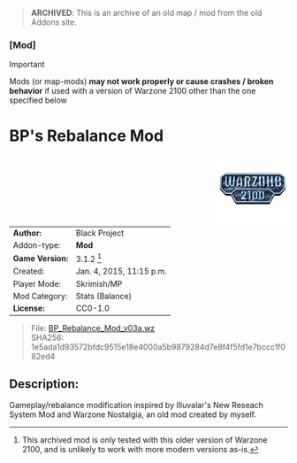 > **ARCHIVED**: This is an archive of an old map / mod from the old Addons site.

### [Mod]

> [!IMPORTANT]
> Mods (or map-mods) **may not work properly or cause crashes / broken behavior** if used with a version of Warzone 2100 other than the one specified below

# BP's Rebalance Mod

<img src="./preview.jpg" align="right" />

| | |
| - | - |
| __Author:__ | Black Project |
| Addon-type: | __Mod__ |
| __Game Version:__ | 3.1.2 [^1] |
| Created: | Jan. 4, 2015, 11:15 p.m. |
| Player Mode: | Skrimish/MP |
| Mod Category: | Stats (Balance) |
| __License:__ | CC0-1.0 |

> File: [BP_Rebalance_Mod_v03a.wz](https://github.com/Warzone2100/old-addons-site/raw/main/assets/280/BP_Rebalance_Mod_v03a.wz)  
> SHA256: 1e5ada1d93572bfdc9515e18e4000a5b9879284d7e8f4f5fd1e7bccc1f082ed4

## Description:

Gameplay/rebalance modification inspired by Illuvalar's New Reseach System Mod and Warzone Nostalgia, an old mod created by myself.

[^1]: This archived mod is only tested with this older version of Warzone 2100, and is unlikely to work with more modern versions as-is.
